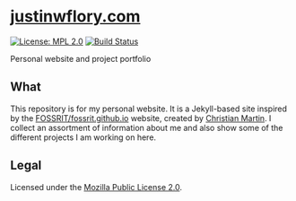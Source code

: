 [justinwflory.com](https://justinwflory.com)
============================================

[![License: MPL 2.0](https://img.shields.io/badge/License-MPL%202.0-brightgreen.svg)](https://opensource.org/licenses/MPL-2.0)
[![Build Status](https://travis-ci.org/jwflory/jwflory.github.io.svg?branch=master)](https://travis-ci.org/jwflory/jwflory.github.io)

Personal website and project portfolio


## What

This repository is for my personal website.
It is a Jekyll-based site inspired by the [FOSSRIT/fossrit.github.io](https://github.com/FOSSRIT/fossrit.github.io) website, created by [Christian Martin](https://ctmartin.me/).
I collect an assortment of information about me and also show some of the different projects I am working on here.


## Legal

Licensed under the [Mozilla Public License 2.0](https://www.mozilla.org/en-US/MPL/2.0/).

